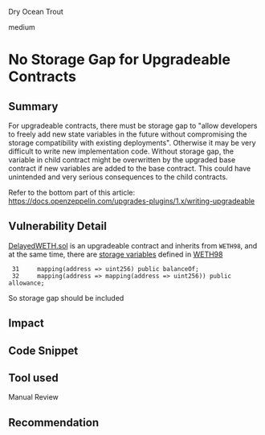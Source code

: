 Dry Ocean Trout

medium

# No Storage Gap for Upgradeable Contracts

## Summary
For upgradeable contracts, there must be storage gap to "allow developers to freely add new state variables in the future without compromising the storage compatibility with existing deployments". Otherwise it may be very difficult to write new implementation code. Without storage gap, the variable in child contract might be overwritten by the upgraded base contract if new variables are added to the base contract. This could have unintended and very serious consequences to the child contracts.

Refer to the bottom part of this article: https://docs.openzeppelin.com/upgrades-plugins/1.x/writing-upgradeable

## Vulnerability Detail
[DelayedWETH.sol](https://github.com/sherlock-audit/2024-02-optimism-2024/blob/f216b0d3ad08c1a0ead557ea74691aaefd5fd489/optimism/packages/contracts-bedrock/src/dispute/weth/DelayedWETH.sol#L22) is an upgradeable contract and inherits from `WETH98`, and at the same time, there are [storage variables](https://github.com/sherlock-audit/2024-02-optimism-2024/blob/f216b0d3ad08c1a0ead557ea74691aaefd5fd489/optimism/packages/contracts-bedrock/src/dispute/weth/WETH98.sol#L31-L32) defined in [WETH98](https://github.com/sherlock-audit/2024-02-optimism-2024/blob/f216b0d3ad08c1a0ead557ea74691aaefd5fd489/optimism/packages/contracts-bedrock/src/dispute/weth/WETH98.sol#L26)
```
 31     mapping(address => uint256) public balanceOf;
 32     mapping(address => mapping(address => uint256)) public allowance;
```

So storage gap should be included
 
## Impact

## Code Snippet

## Tool used

Manual Review

## Recommendation
